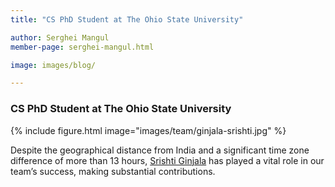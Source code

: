 ```yaml
---
title: "CS PhD Student at The Ohio State University"

author: Serghei Mangul
member-page: serghei-mangul.html

image: images/blog/

---
```

### CS PhD Student at The Ohio State University

{% include figure.html image="images/team/ginjala-srishti.jpg" %}

Despite the geographical distance from India and a significant time zone difference of more than 13 hours, [Srishti Ginjala](ginjala-srishti.html) has played a vital role in our team’s success, making substantial contributions.
